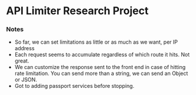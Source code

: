 # API Limiter Research Project

### Notes
- So far, we can set limitations as little or as much as we want, per IP address
- Each request seems to accumulate regardless of which route it hits. Not great.
- We can customize the response sent to the front end in case of hitting rate limitation. You can send more than a string, we can send an Object or JSON.
- Got to adding passport services before stopping.
